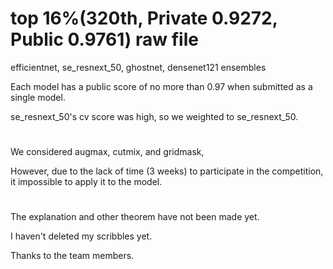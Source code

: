 # top 16%(320th, Private 0.9272, Public 0.9761) raw file


efficientnet, se_resnext_50, ghostnet, densenet121 ensembles

Each model has a public score of no more than 0.97 when submitted as a single model.

se_resnext_50's cv score was high, so we weighted to se_resnext_50.


#
We considered augmax, cutmix, and gridmask,

However, due to the lack of time (3 weeks) to participate in the competition, it impossible to apply it to the model.

#

The explanation and other theorem have not been made yet.

I haven't deleted my scribbles yet.

Thanks to the team members.
